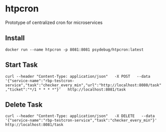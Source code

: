 htpcron
=====

Prototype of centralized cron for microservices


Install
-----
`docker run --name htpcron -p 8081:8081 psydebug/htpcron:latest`
  
## Start Task

```curl --header "Content-Type: application/json"   -X POST   --data '{"service-name":"rbp-testcron-service","task":"checker_every_min","url":"http://localhost:8080/task","ticket":"*/1 * * * *"}'   http://localhost:8081/task```

## Delete Task

```curl --header "Content-Type: application/json"   -X DELETE   --data '{"service-name":"rbp-testcron-service","task":"checker_every_min"}'   http://localhost:8081/task```
